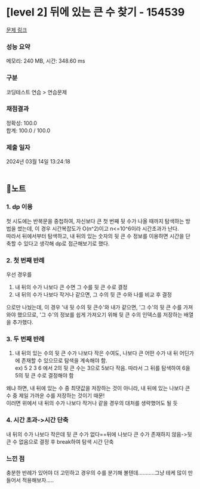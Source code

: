 # [level 2] 뒤에 있는 큰 수 찾기 - 154539 

[문제 링크](https://school.programmers.co.kr/learn/courses/30/lessons/154539#qna) 

### 성능 요약

메모리: 240 MB, 시간: 348.60 ms

### 구분

코딩테스트 연습 > 연습문제

### 채점결과

정확성: 100.0<br/>합계: 100.0 / 100.0

### 제출 일자

2024년 03월 14일 13:24:18
<br/><br/>
## 🗼노트
### 1. dp 이용
첫 시도에는 반복문을 중첩하여, 자신보다 큰 첫 번째 뒷 수가 나올 때까지 탐색하는 방법을 썼는데, 이 경우 시간복잡도가 O(n^2)이고 n<=10^6이라 시간초과가 난다.<br/>
따라서 뒤에서부터 탐색하고, 내 뒤의 있는 숫자의 뒷 큰 수 정보를 이용하면 시간을 단축할 수 있다고 생각해 dp로 접근해보기로 했다.
### 2.  첫 번째 반례
우선 경우를<br/>
1. 내 뒤의 수가 나보다 큰 수면 그 수를 뒷 큰 수로 결정<br/>
2. 내 뒤의 수가 나보다 작거나 같으면, 그 수의 뒷 큰 수와 나를 비교 후 결정<br/>

으로만 나눴는데, 이 경우 '내 뒷 수의 뒷 큰수'와 내가 같으면, '그 수'의 뒷 큰 수를 가져와야 했으므로, '그 수'의 정보를 쉽게 가져오기 위해 뒷 큰 수의 인덱스를 저장하는 배열을 추가했다.
### 3. 두 번째 반례
1. 내 뒤의 있는 수의 뒷 큰 수가 나보다 작은 수여도, 나보다 큰 어떤 수가 내 뒤 어딘가에 존재할 수 있으므로 탐색을 계속해야 함.<br/>
ex) 5 2 3 6 에서 2의 뒷 큰 수는 3으로 5보다 작음. 따라서 그 뒤를 탐색하여 6을 5의 뒷 큰 수로 결정해야 함<br/>

왜냐 하면, 내 뒤에 있는 수 중 최댓값을 저장하는 것이 아니라, 내 뒤에 있는 나보다 큰 수 중 제일 가까운 수를 저장하는 것이기 때문!<br/>
이러면 위에서 내 뒤의 수가 나보다 작거나 같을 경우의 대처를 생략했어도 될 듯
### 4. 시간 초과->시간 단축
내 뒤의 수가 나보다 작은데 뒷 큰 수가 없다==뒤에 나보다 큰 수가 존재하지 않음->뒷 큰 수 없음으로 결정 후 break하여 탐색 시간 단축
### 느낀 점
충분한 반례가 있어야 더 고민하고 경우의 수를 분기해 볼텐데...........그냥 테케 많이 만들어서 적용해보자.....
